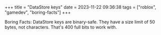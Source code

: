 +++
title = "DataStore keys"
date = 2023-11-22 09:36:38
tags = ["roblox", "gamedev", "boring-facts"]
+++

Boring Facts: DataStore keys are binary-safe. They have a size limit of 50
bytes, not characters. That's 400 full bits to work with.
